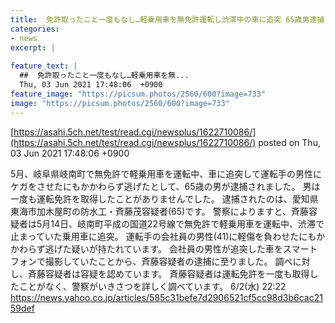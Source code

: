 ```yaml
---
title:  免許取ったこと一度もなし…軽乗用車を無免許運転し渋滞中の車に追突 65歳男逮捕  
categories:
- news
excerpt: |
  
feature_text: |
  ##  免許取ったこと一度もなし…軽乗用車を無...
  Thu, 03 Jun 2021 17:48:06  +0900
feature_image: "https://picsum.photos/2560/600?image=733"
image: "https://picsum.photos/2560/600?image=733"
---
```


[https://asahi.5ch.net/test/read.cgi/newsplus/1622710086/](https://asahi.5ch.net/test/read.cgi/newsplus/1622710086/)
posted on Thu, 03 Jun 2021 17:48:06  +0900

<!--more-->

5月、岐阜県岐南町で無免許で軽乗用車を運転中、車に追突して運転手の男性にケガをさせたにもかかわらず逃げたとして、65歳の男が逮捕されました。 男は一度も運転免許を取得したことがありませんでした。 逮捕されたのは、愛知県東海市加木屋町の防水工・斉藤茂容疑者(65)です。 警察によりますと、斉藤容疑者は5月14日、岐南町平成の国道22号線で無免許で軽乗用車を運転中、渋滞で止まっていた乗用車に追突。 運転手の会社員の男性(41)に軽傷を負わせたにもかかわらず逃げた疑いが持たれています。 会社員の男性が追突した車をスマートフォンで撮影していたことから、斉藤容疑者の逮捕に至りました。 調べに対し、斉藤容疑者は容疑を認めています。 斉藤容疑者は運転免許を一度も取得したことがなく、警察がいきさつを詳しく調べています。 6/2(水) 22:22 https://news.yahoo.co.jp/articles/585c31befe7d2906521cf5cc98d3b6cac2159def

